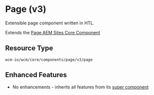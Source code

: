 Page (v3)
====
Extensible page component written in HTL.

Extends the [Page AEM Sites Core Component][extends-component]

## Resource Type
```
wcm-io/wcm/core/components/page/v3/page
```

## Enhanced Features

* No enhancements - inherits all features from its [super component][extends-component]

[extends-component]: https://github.com/adobe/aem-core-wcm-components/tree/master/content/src/content/jcr_root/apps/core/wcm/components/page/v3/page
